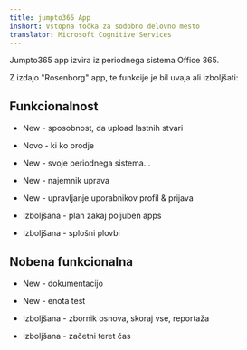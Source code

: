 ```yaml
---
title: jumpto365 App
inshort: Vstopna točka za sodobno delovno mesto
translator: Microsoft Cognitive Services
---
```



Jumpto365 app izvira iz periodnega sistema Office 365. 

Z izdajo "Rosenborg" app, te funkcije je bil uvaja ali izboljšati:

## Funkcionalnost

* New - sposobnost, da upload lastnih stvari

* Novo - ki ko orodje

* New - svoje periodnega sistema...

* New - najemnik uprava

* New - upravljanje uporabnikov profil & prijava

* Izboljšana - plan zakaj poljuben apps

* Izboljšana - splošni plovbi

## Nobena funkcionalna

* New - dokumentacijo

* New - enota test

* Izboljšana - zbornik osnova, skoraj vse, reportaža

* Izboljšana - začetni teret čas




